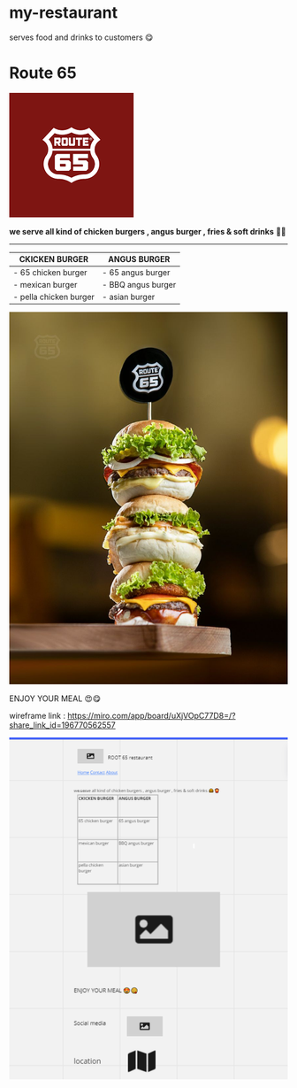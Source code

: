 # my-restaurant
serves food and drinks to customers 😋

# Route 65
<img src="Assetes/Route 65.png" alt="route 65">

**we serve all kind of chicken burgers , angus burger  , fries & soft drinks** 🍔🍟

---
 
| CKICKEN BURGER | ANGUS BURGER |
| ----------- | ----------- |
| - 65 chicken burger |- 65 angus burger |
| - mexican burger |- BBQ angus burger  |
| - pella chicken burger | - asian burger 

<img src="Assetes/3 burgers.jpg" alt="3 burgers">

ENJOY YOUR MEAL 😍😋

wireframe link : https://miro.com/app/board/uXjVOpC77D8=/?share_link_id=196770562557

<img src="Assetes/Wireframe.PNG" alt="wireframe">

